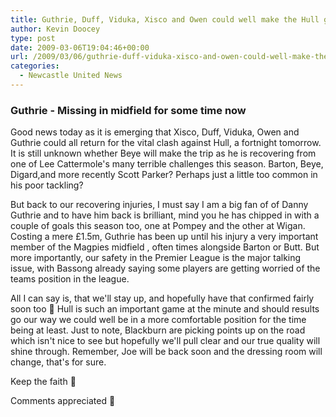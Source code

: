 ```yaml
---
title: Guthrie, Duff, Viduka, Xisco and Owen could well make the Hull game
author: Kevin Doocey
type: post
date: 2009-03-06T19:04:46+00:00
url: /2009/03/06/guthrie-duff-viduka-xisco-and-owen-could-well-make-the-hull-game/
categories:
  - Newcastle United News
---
```


### Guthrie - Missing in midfield for some time now

Good news today as it is emerging that Xisco, Duff, Viduka, Owen and Guthrie could all return for the vital clash against Hull, a fortnight tomorrow. It is still unknown whether Beye will make the trip as he is recovering from one of Lee Cattermole's many terrible challenges this season. Barton, Beye, Digard,and more recently Scott Parker? Perhaps just a little too common in his poor tackling?

But back to our recovering injuries, I must say I am a big fan of of Danny Guthrie and to have him back is brilliant, mind you he has chipped in with a couple of goals this season too, one at Pompey and the other at Wigan. Costing a mere £1.5m, Guthrie has been up until his injury a very important member of the Magpies midfield , often times alongside Barton or Butt. But more importantly, our safety in the Premier League is the major talking issue, with Bassong already saying some players are getting worried of the teams position in the league.

All I can say is, that we'll stay up, and hopefully have that confirmed fairly soon too 🙂 Hull is such an important game at the minute and should results go our way we could well be in a more comfortable position for the time being at least. Just to note, Blackburn are picking points up on the road which isn't nice to see but hopefully we'll pull clear and our true quality will shine through. Remember, Joe will be back soon and the dressing room will change, that's for sure.

Keep the faith 🙂

Comments appreciated 🙂
